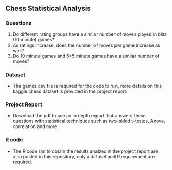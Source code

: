 ## Chess Statistical Analysis

### Questions
1. Do different rating groups have a similar number of moves played in blitz (10 minute) games? <br />
2. As ratings increase, does the number of moves per game increase as well? <br />
3. Do 10 minute games and 5+5 minute games have a similar number of moves? 

### Dataset
* The games.csv file is required for the code to run, more details on this kaggle chess dataset is provided in the project report.

### Project Report
* Download the pdf to see an in depth report that answers these questions with statistical techniques such as two-sided t-testes, Anova, correlation and more.

### R code
* The R code ran to obtain the results analzed in the project report are also posted in this repository, only a dataset and R requirement are required.
